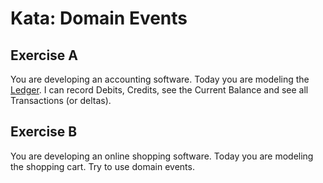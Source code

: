 Kata: Domain Events
====================

Exercise A
------------
You are developing an accounting software. Today you are modeling the [Ledger](https://en.wikipedia.org/wiki/Ledger). I can record Debits, Credits, see the Current Balance and see all Transactions (or deltas).

Exercise B
-----------
You are developing an online shopping software. Today you are modeling the shopping cart. Try to use domain events. 
